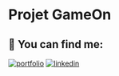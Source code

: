 # Projet GameOn

## 🔗 You can find me:

[![portfolio](https://img.shields.io/badge/my_portfolio-000?style=for-the-badge&logo=ko-fi&logoColor=white)](https://mariamunoz.site/)
[![linkedin](https://img.shields.io/badge/linkedin-0A66C2?style=for-the-badge&logo=linkedin&logoColor=white)](https://www.linkedin.com/in/mariamunozrodriguez/)
